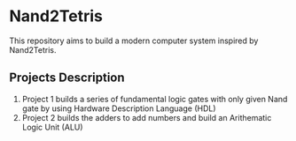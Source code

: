 # Nand2Tetris
This repository aims to build a modern computer system inspired by Nand2Tetris.
## Projects Description
1. Project 1 builds a series of fundamental logic gates with only given Nand gate by using Hardware Description Language (HDL)
2. Project 2 builds the adders to add numbers and build an Arithematic Logic Unit (ALU)
